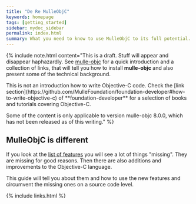 ```yaml
---
title: "De Re MulleObjC"
keywords: homepage
tags: [getting_started]
sidebar: mydoc_sidebar
permalink: index.html
summary: What you need to know to use MulleObjC to its full potential.
---
```


{% include note.html content="This is a draft. Stuff will appear and disappear haphazardly. See [mulle-objc](https://mulle-objc.github.io/) for a quick introduction and
a collection of links, that will tell you how to install **mulle-objc** and
also present some of the technical background.
<p>
This is not an introduction how to write Objective-C code. Check the [link section](https://github.com/MulleFoundation/foundation-developer#how-to-write-objective-c) of **foundation-developer** for a
selection of books and tutorials covering Objective-C.
<p>
Some of the content is only applicable to version mulle-objc 8.0.0, which has not been released as of this writing." %}



## MulleObjC is different

If you look at the [list of features](https://www.mulle-kybernetik.com/weblog/2015/mulle_objc_present_and_absent.html) you will see a lot of things
"missing". They are missing for good reasons. Then there are also additions
and improvements to the Objective-C language.

This guide will tell you about them and how to use the new features and
circumvent the missing ones on a source code level.



{% include links.html %}
